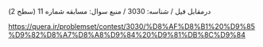 درمقابل فیل / شناسه: 3030 / منبع سوال: مسابقه شماره 11 (سطح 2)

https://quera.ir/problemset/contest/3030/%D8%AF%D8%B1%20%D9%85%D9%82%D8%A7%D8%A8%D9%84%20%D9%81%DB%8C%D9%84